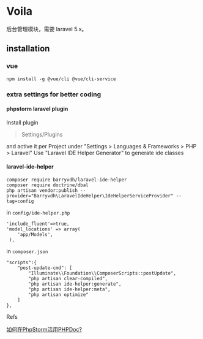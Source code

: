 # Voila
后台管理模块，需要 laravel 5.x。

## installation

### vue
```
npm install -g @vue/cli @vue/cli-service
```

### extra settings for better coding

#### phpstorm laravel plugin

Install plugin 
 >Settings/Plugins
 
 and active it per Project under "Settings > Languages & Frameworks > PHP > Laravel"
Use "Laravel IDE Helper Generator" to generate ide classes


#### laravel-ide-helper
```
composer require barryvdh/laravel-ide-helper
composer require doctrine/dbal
php artisan vendor:publish --provider="Barryvdh\LaravelIdeHelper\IdeHelperServiceProvider" --tag=config
```

in `config/ide-helper.php`
```
'include_fluent'=>true,
'model_locations' => array(
    'app/Models',
 ),

``` 

in `composer.json`
```
"scripts":{
    "post-update-cmd": [
        "Illuminate\\Foundation\\ComposerScripts::postUpdate",
        "php artisan clear-compiled",
        "php artisan ide-helper:generate",
        "php artisan ide-helper:meta",
        "php artisan optimize"
    ]
},
```

Refs

 [如何在PhpStorm活用PHPDoc?](https://oomusou.io/phpstorm/phpstorm-ide-helper/#Laravel_IDE_Helper)



